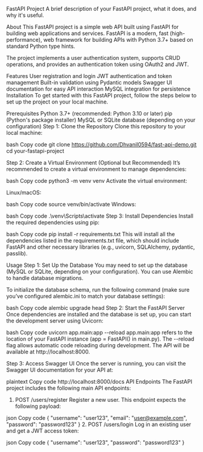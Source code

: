 
FastAPI Project
A brief description of your FastAPI project, what it does, and why it's useful.

About
This FastAPI project is a simple web API built using FastAPI for building web applications and services. FastAPI is a modern, fast (high-performance), web framework for building APIs with Python 3.7+ based on standard Python type hints.

The project implements a user authentication system, supports CRUD operations, and provides an authentication token using OAuth2 and JWT.

Features
User registration and login
JWT authentication and token management
Built-in validation using Pydantic models
Swagger UI documentation for easy API interaction
MySQL integration for persistence
Installation
To get started with this FastAPI project, follow the steps below to set up the project on your local machine.

Prerequisites
Python 3.7+ (recommended: Python 3.10 or later)
pip (Python's package installer)
MySQL or SQLite database (depending on your configuration)
Step 1: Clone the Repository
Clone this repository to your local machine:

bash
Copy code
git clone https://github.com/Dhvanil0594/fast-api-demo.git
cd your-fastapi-project

Step 2: Create a Virtual Environment (Optional but Recommended)
It’s recommended to create a virtual environment to manage dependencies:

bash
Copy code
python3 -m venv venv
Activate the virtual environment:

Linux/macOS:

bash
Copy code
source venv/bin/activate
Windows:

bash
Copy code
.\venv\Scripts\activate
Step 3: Install Dependencies
Install the required dependencies using pip:

bash
Copy code
pip install -r requirements.txt
This will install all the dependencies listed in the requirements.txt file, which should include FastAPI and other necessary libraries (e.g., uvicorn, SQLAlchemy, pydantic, passlib).

Usage
Step 1: Set Up the Database
You may need to set up the database (MySQL or SQLite, depending on your configuration). You can use Alembic to handle database migrations.

To initialize the database schema, run the following command (make sure you’ve configured alembic.ini to match your database settings):

bash
Copy code
alembic upgrade head
Step 2: Start the FastAPI Server
Once dependencies are installed and the database is set up, you can start the development server using Uvicorn:

bash
Copy code
uvicorn app.main:app --reload
app.main:app refers to the location of your FastAPI instance (app = FastAPI() in main.py).
The --reload flag allows automatic code reloading during development.
The API will be available at http://localhost:8000.

Step 3: Access Swagger UI
Once the server is running, you can visit the Swagger UI documentation for your API at:

plaintext
Copy code
http://localhost:8000/docs
API Endpoints
The FastAPI project includes the following main API endpoints:

1. POST /users/register
Register a new user. This endpoint expects the following payload:

json
Copy code
{
  "username": "user123",
  "email": "user@example.com",
  "password": "password123"
}
2. POST /users/login
Log in an existing user and get a JWT access token:

json
Copy code
{
  "username": "user123",
  "password": "password123"
}
